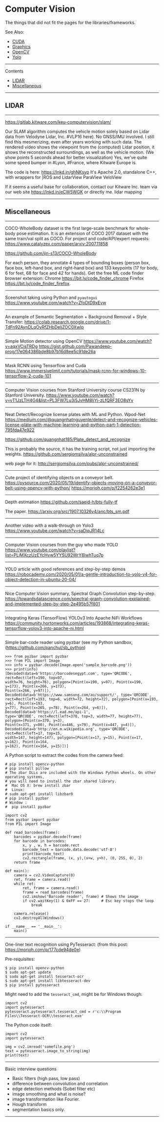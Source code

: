 # Computer Vision

The things that did not fit the pages for the libraries/frameworks.

See Also:

  - [CUDA](CUDA.md)
  - [Graphics](Graphics.md)
  - [OpenCV](OpenCV.md)
  - [Yolo](Yolo.md)

---

Contents

- [LIDAR](ComputerVision.md#LIDAR)
- [Miscellaneous](ComputerVision.md#Miscellaneous)

---

## LIDAR

---

https://gitlab.kitware.com/keu-computervision/slam/

Our SLAM algorithm computes the vehicle motion solely based on Lidar
data from Velodyne Lidar, Inc. #VLP16 here). No GNSS/IMU involved.
I still find this mesmerizing, even after years working with such data.
The rendered video shows the viewpoint from the (computed) Lidar position,
it shows the reconstructed surroundings, as well as the vehicle motion.
(We show points 5 seconds ahead for better visualization)
Yes, we've quite some speed bumper in #Lyon, #France, where Kitware Europe
is.

The code is here: https://lnkd.in/ghNKsyp
It's Apache 2.0, standalone C++, with wrappers for |ROS and LidarView
ParaView VeloView

If it seems a useful base for collaboration, contact our Kitware Inc.
team via our web site https://lnkd.in/eCW5WGK or directly me.
lidar mapping

---

## Miscellaneous

---

COCO-WholeBody dataset is the first large-scale benchmark for whole-body pose estimation.
It is an extension of COCO 2017 dataset with the same train/val split as COCO.
For project and code/API/expert requests: https://www.catalyzex.com/paper/arxiv:2007.11858

https://github.com/jin-s13/COCO-WholeBody

For each person, they annotate 4 types of bounding boxes (person box, face box, left-hand
box, and right-hand box) and 133 keypoints (17 for body, 6 for feet, 68 for face and 42 for hands).
Get the free ML code finder browser extension:
Chrome https://bit.ly/code_finder_chrome
Firefox https://bit.ly/code_finder_firefox.

---

Sceenshot taking using Python and `pyautogui`
https://www.youtube.com/watch?v=ZfoDtD9xEvw

---

An example of Semantic Segmentation + Background Removal + Style Transfer:
https://colab.research.google.com/drive/1-TdFn92AynDLqOvRfZHbDeljZOC0XwIp

---

Simple Motion detector using OpenCV 
https://www.youtube.com/watch?v=aqxVCisTRDg
https://gist.github.com/Pawandeep-prog/17e064386bde8b97b16d8ee5c91de26a

---

Mask RCNN using Tensorflow and Cuda
https://www.immersivelimit.com/tutorials/mask-rcnn-for-windows-10-tensorflow-2-cuda-101

---

Computer Vision courses from Stanford University 
course CS231N by Stanford University.
https://www.youtube.com/watch?v=vT1JzLTH4G4&list=PL3FW7Lu3i5JvHM8ljYj-zLfQRF3EO8sYv

---

Neat Detect/Recognize license plates with ML and Python. Wpod-Net
https://medium.com/@quangnhatnguyenle/detect-and-recognize-vehicles-license-plate-with-machine-learning-and-python-part-1-detection-795fda47e922

https://github.com/quangnhat185/Plate_detect_and_recognize

This is probably the source, it has the training script, not just importing the weights.
https://github.com/sergiomsilva/alpr-unconstrained

web page for it:
http://sergiomsilva.com/pubs/alpr-unconstrained/

---

Cute project of identifying objects on a conveyor belt.
https://pysource.com/2020/05/19/identify-objects-moving-on-a-conveyor-belt-using-opencv-with-python/
https://morioh.com/p/f2254262e3e1

---

Depth estimation
https://github.com/saeid-h/bts-fully-tf

The paper.
https://arxiv.org/src/1907.10326v4/anc/bts_sm.pdf

---

Another video with a walk-through on Yolo3
https://www.youtube.com/watch?v=saDipJR14Lc

--- 

Computer Vision courses from the guy who made YOLO
https://www.youtube.com/playlist?list=PLjMXczUzEYcHvw5YYSU92WrY8IwhTuq7p

--- 

YOLO article with good references and step-by-step demos
https://robocademy.com/2020/05/01/a-gentle-introduction-to-yolo-v4-for-object-detection-in-ubuntu-20-04/

--- 

Nice Computer Vision summary, Spectral Graph Convolution step-by-step.
https://towardsdatascience.com/spectral-graph-convolution-explained-and-implemented-step-by-step-2e495b57f801

---

Integrating Keras (TensorFlow) YOLOv3 Into Apache NiFi Workflows
https://community.hortonworks.com/articles/193868/integrating-keras-tensorflow-yolov3-into-apache-ni.html

---

Simple bar-code reader using pyzbar (see my Python sandbox, (https://github.com/panchul/sb_python) 

    >>> from pyzbar import pyzbar
    >>> from PIL import Image
    >>> info = pyzbar.decode(Image.open('sample_barcode.png'))
    >>> print(info)
    [Decoded(data=b'https://barcodesegypt.com', type='QRCODE', rect=Rect(left=190, top=97,
    width=76, height=76), polygon=[Point(x=190, y=97), Point(x=190, y=173), Point(x=266, y=173),
    Point(x=266, y=97)]), Decoded(data=b'https://www.samsung.com/au/support/', type='QRCODE',
    rect=Rect(left=193, top=6, width=72, height=72), polygon=[Point(x=193, y=6), Point(x=193,
    y=77), Point(x=265, y=78), Point(x=264, y=6)]), Decoded(data=b'https://l.ead.me/api-1',
    type='QRCODE', rect=Rect(left=370, top=3, width=77, height=77), polygon=[Point(x=370, y=3),
    Point(x=371, y=80), Point(x=446, y=79), Point(x=447, y=4)]),
    Decoded(data=b'http://en.m.wikipedia.org', type='QRCODE', rect=Rect(left=17, top=15,
    width=147, height=147), polygon=[Point(x=17, y=15), Point(x=17, y=162), Point(x=164,
    y=162), Point(x=164, y=15)])]
    
A Python script to extract the codes from the camera feed:

    # pip install opencv-python 
    # pip install pillow 
    # The zbar DLLs are included with the Windows Python wheels. On other operating systems,
    # you will need to install the zbar shared library.
    #  Mac OS X: brew install zbar
    #  Linux: 
    # sudo apt-get install libzbar0
    # pip install pyzbar
    # Window :
    #  pip install pyzbar
    
    import cv2
    from pyzbar import pyzbar
    from PIL import Image
    
    def read_barcodes(frame):
        barcodes = pyzbar.decode(frame)
        for barcode in barcodes:
            x, y , w, h = barcode.rect
            barcode_text = barcode.data.decode('utf-8')
            print(barcode_text)
            cv2.rectangle(frame, (x, y),(x+w, y+h), (0, 255, 0), 2)
        return frame
    
    def main():
        camera = cv2.VideoCapture(0)
        ret, frame = camera.read()
        while ret:
            ret, frame = camera.read()
            frame = read_barcodes(frame)
            cv2.imshow('Barcode reader', frame) # Shows the image
            if cv2.waitKey(1) & 0xFF == 27:     # Esc key stops the loop
                break
    
        camera.release()
        cv2.destroyAllWindows()
    
    if __name__ == '__main__':
        main()

---

One-liner text recognition using PyTesseract:
(from this post: https://morioh.com/p/177cde94de0e)

Pre-requisites:

    $ pip install opencv-python
    $ sudo apt-get update
    $ sudo apt-get install tesseract-ocr
    $ sudo apt-get install libtesseract-dev
    $ pip install pytesseract

Might need to add the `tesseract_cmd`, might be for Windows though:

    import cv2
    import pytesseract
    pytesseract.pytesseract.tesseract_cmd = r'c:\\Program Files\\Tesseract-OCR\\tesseract.exe'

The Python code itself:

    import cv2
    import pytesseract
    
    img = cv2.imread('somefile.png')
    text = pytesseract.image_to_string(img)
    print(text)

---

Basic interview questions

- Basic filters (high pass, low pass)
- difference between convolution and correlation
- edge detection methods (Sobel filter etc)
- image smoothing and what is noise?
- image transformation like Fourier.
- Hough transform
- segmentation basics only.

---
